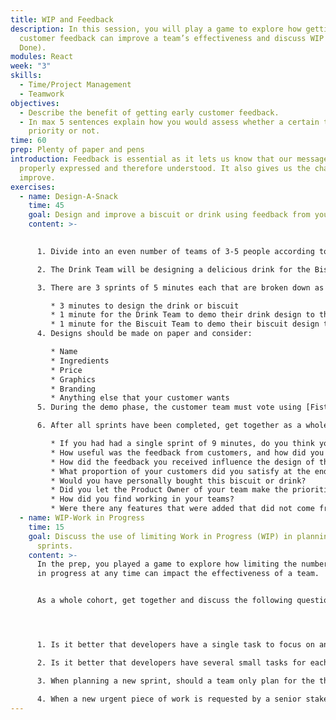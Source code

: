 ```yaml
---
title: WIP and Feedback
description: In this session, you will play a game to explore how getting early
  customer feedback can improve a team’s effectiveness and discuss WIP (Work not
  Done).
modules: React
week: "3"
skills:
  - Time/Project Management
  - Teamwork
objectives:
  - Describe the benefit of getting early customer feedback.
  - In max 5 sentences explain how you would assess whether a certain task is a
    priority or not.
time: 60
prep: Plenty of paper and pens
introduction: Feedback is essential as it lets us know that our message has been
  properly expressed and therefore understood. It also gives us the chance to
  improve.
exercises:
  - name: Design-A-Snack
    time: 45
    goal: Design and improve a biscuit or drink using feedback from your customers.
    content: >-
      

      1. Divide into an even number of teams of 3-5 people according to the [spreadsheet from prep](https://docs.google.com/spreadsheets/d/1k__Tgn8SxuoO1VWLQ4sVPqRo2BHdUxJzfc8kGpSLhe0/edit#gid=0) that was posted on your Slack channel.  One person from each team is the Product Owner. One person in the session is the Facilitator and makes sure that all teams are following the schedule below.

      2. The Drink Team will be designing a delicious drink for the Biscuit Team, who will be designing a wonderful biscuit for the Drink Team.

      3. There are 3 sprints of 5 minutes each that are broken down as follows.

         * 3 minutes to design the drink or biscuit
         * 1 minute for the Drink Team to demo their drink design to the Biscuit Team and get feedback
         * 1 minute for the Biscuit Team to demo their biscuit design to the Drink Team and get feedback
      4. Designs should be made on paper and consider:

         * Name
         * Ingredients
         * Price
         * Graphics
         * Branding
         * Anything else that your customer wants
      5. During the demo phase, the customer team must vote using [Fist to Five](https://www.lucidmeetings.com/glossary/fist-five) where each customer holds their fist with more fingers the more they like it. The product owner should record the total votes from their customers, and then ask for feedback (but you only have one minute for demo + feedback)

      6. After all sprints have been completed, get together as a whole cohort and consider the following questions:

         * If you had had a single sprint of 9 minutes, do you think your customers would have liked your snack as much?
         * How useful was the feedback from customers, and how did you improve the feedback asked for from each round?
         * How did the feedback you received influence the design of the snack?
         * What proportion of your customers did you satisfy at the end?
         * Would you have personally bought this biscuit or drink?
         * Did you let the Product Owner of your team make the prioritisation decisions? Why?
         * How did you find working in your teams?
         * Were there any features that were added that did not come from customer feedback?
  - name: WIP-Work in Progress
    time: 15
    goal: Discuss the use of limiting Work in Progress (WIP) in planning effective
      sprints.
    content: >-
      In the prep, you played a game to explore how limiting the number of tasks
      in progress at any time can impact the effectiveness of a team.


      As a whole cohort, get together and discuss the following questions:




      1. Is it better that developers have a single task to focus on and complete, or a collection of jobs where they can show they are making progress on each one?  Why?

      2. Is it better that developers have several small tasks for each sprint or a single large one that occupies the whole sprint?  Why?

      3. When planning a new sprint, should a team only plan for the things it is confident it can deliver, or should they make sure they have enough work so that everyone will always be occupied?

      4. When a new urgent piece of work is requested by a senior stakeholder halfway through a sprint, is it better to start working on it immediately or wait till the next sprint?  Why?
---
```

